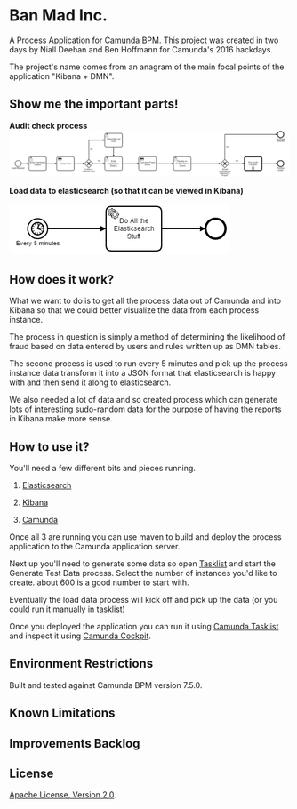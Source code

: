 # Ban Mad Inc. 
A Process Application for [Camunda BPM](http://docs.camunda.org). 
This project was created in two days by Niall Deehan and Ben Hoffmann for Camunda's 2016 hackdays.

The project's name comes from an anagram of the main focal points of the application "Kibana + DMN".


## Show me the important parts!
**Audit check process**
![BPMN Process](src/main/resources/process.png)


**Load data to elasticsearch (so that it can be viewed in Kibana)**

![BPMN Process](src/main/resources/loadElasticSearch.png)


## How does it work?
What we want to do is to get all the process data out of Camunda and into Kibana so that we could better visualize the data from each process instance. 

The process in question is simply a method of determining the likelihood of fraud based on data entered by users and rules written up as DMN tables. 

The second process is used to run every 5 minutes and pick up the process instance data transform it into a JSON format that elasticsearch is happy with and then send it along to elasticsearch. 

We also needed a lot of data and so created process which can generate lots of interesting sudo-random data for the purpose of having the reports in Kibana make more sense. 

## How to use it?

You'll need a few different bits and pieces running.

1) [Elasticsearch](https://www.elastic.co/downloads/elasticsearch)

2) [Kibana](https://www.elastic.co/downloads/kibana)

3) [Camunda](https://camunda.org/download/)

Once all 3 are running you can use maven to build and deploy the process application to the Camunda application server.

Next up you'll need to generate some data so open [Tasklist](http://localhost:8080/camunda/app/tasklist/) and start the Generate Test Data process. Select the number of instances you'd like to create. about 600 is a good number to start with. 

Eventually the load data process will kick off and pick up the data (or you could run it manually in tasklist)

Once you deployed the application you can run it using
[Camunda Tasklist](http://docs.camunda.org/latest/guides/user-guide/#tasklist)
and inspect it using
[Camunda Cockpit](http://docs.camunda.org/latest/guides/user-guide/#cockpit).

## Environment Restrictions
Built and tested against Camunda BPM version 7.5.0.

## Known Limitations

## Improvements Backlog

## License
[Apache License, Version 2.0](http://www.apache.org/licenses/LICENSE-2.0).

<!-- HTML snippet for index page
  <tr>
    <td><img src="snippets/BanMadInkProcesses/src/main/resources/process.png" width="100"></td>
    <td><a href="snippets/BanMadInkProcesses">Camunda BPM Process Application</a></td>
    <td>A Process Application for [Camunda BPM](http://docs.camunda.org).</td>
  </tr>
-->
<!-- Tweet
New @CamundaBPM example: Camunda BPM Process Application - A Process Application for [Camunda BPM](http://docs.camunda.org). https://github.com/camunda/camunda-consulting/tree/master/snippets/BanMadInkProcesses
-->
